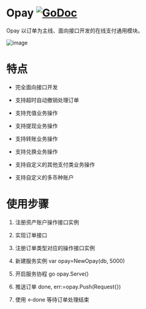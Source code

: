 # Opay  [![GoDoc](https://godoc.org/github.com/tsuna/gohbase?status.png)](https://godoc.org/github.com/henrylee2cn/opay)

Opay 以订单为主线、面向接口开发的在线支付通用模块。

![image](https://github.com/henrylee2cn/opay/raw/master/doc/uml.png)

# 特点

- 完全面向接口开发

- 支持超时自动撤销处理订单

- 支持充值业务操作

- 支持提现业务操作

- 支持转账业务操作

- 支持兑换业务操作

- 支持自定义的其他支付类业务操作

- 支持自定义的多币种账户

# 使用步骤

1. 注册资产账户操作接口实例

2. 实现订单接口

3. 注册订单类型对应的操作接口实例

4. 新建服务实例 var opay=NewOpay(db, 5000)

5. 开启服务协程 go opay.Serve()

6. 推送订单 done, err:=opay.Push(Request{})

7. 使用 <-done 等待订单处理结束
